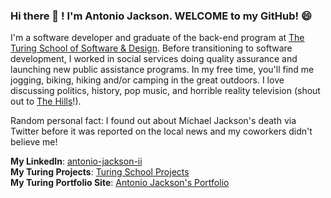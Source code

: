 ### Hi there 👋 ! I'm Antonio Jackson. WELCOME to my GitHub! 😄

I'm a software developer and graduate of the back-end program at [The Turing School of Software & Design](https://github.com/turingschool). Before transitioning to software development, I worked in social services doing quality assurance and launching new public assistance programs. In my free time, you'll find me jogging, biking, hiking and/or camping in the great outdoors. I love discussing politics, history, pop music, and horrible reality television (shout out to [The Hills](https://en.wikipedia.org/wiki/The_Hills_(TV_series))!).  

Random personal fact: I found out about Michael Jackson's death via Twitter before it was reported on the local news and my coworkers didn't believe me!

**My LinkedIn**: [antonio-jackson-ii](https://www.linkedin.com/in/antonio-jackson-ii/)  
**My Turing Projects**: [Turing School Projects](https://github.com/Turing-School-Projects)  
**My Turing Portfolio Site**: [Antonio Jackson's Portfolio](https://alumni.turing.io/alumni/antonio-jackson)

<!--
**AntonioJacksonII/AntonioJacksonII** is a ✨ _special_ ✨ repository because its `README.md` (this file) appears on your GitHub profile.

Here are some ideas to get you started:

- 🔭 I’m currently working on ...
- 🌱 I’m currently learning ...
- 👯 I’m looking to collaborate on ...
- 🤔 I’m looking for help with ...
- 💬 Ask me about ...
- 📫 How to reach me: ...
- 😄 Pronouns: ...
- ⚡ Fun fact: ...
-->
